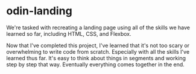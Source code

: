 # odin-landing
We're tasked with recreating a landing page using all of the skills we
have learned so far, including HTML, CSS, and Flexbox. 

Now that I've completed this project, I've learned that it's not too 
scary or overwhelming to write code from scratch. Especially with all 
the skills I've learned thus far. It's easy to think about things in 
segments and working step by step that way. Eventually everything comes
together in the end.